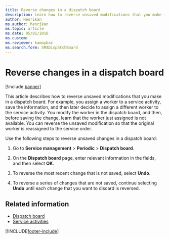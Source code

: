 ```yaml
---
title: Reverse changes in a dispatch board 
description: Learn how to reverse unsaved modifications that you make in a dispatch board, including a step-by-step process for reversing unsaved changes. 
author: Henrikan
ms.author: henrikan
ms.topic: article
ms.date: 05/01/2018
ms.custom:
ms.reviewer: kamaybac 
ms.search.form: SMADispatchBoard
---
```


# Reverse changes in a dispatch board

[!include [banner](../includes/banner.md)]

This article describes how to reverse unsaved modifications that you make in a dispatch board. For example, you assign a worker to a service activity, save the information, and then later decide to assign a different worker to the service activity. You modify the worker in the dispatch board, and then, before saving the change, learn that the worker just assigned is not available. You can reverse the unsaved modification so that the original worker is reassigned to the service order.

Use the following steps to reverse unsaved changes in a dispatch board:

1. Go to **Service management** \> **Periodic** \> **Dispatch board**.

2. On the **Dispatch board** page, enter relevant information in the fields, and then select **OK**.

3. To reverse the most recent change that is not saved, select **Undo**.

4. To reverse a series of changes that are not saved, continue selecting **Undo** until each change that you want to discard is reversed.

## Related information

- [Dispatch board](dispatch-board.md)
- [Service activities](service-activities.md)

[!INCLUDE[footer-include](../../includes/footer-banner.md)]
